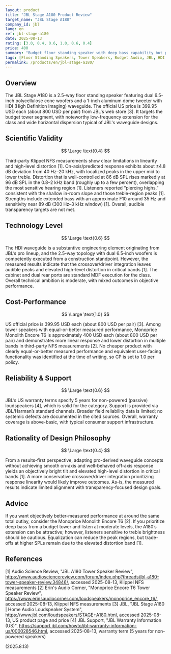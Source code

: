 ```yaml
---
layout: product
title: "JBL Stage A180 Product Review"
target_name: "JBL Stage A180"
company_id: jbl
lang: en
ref: jbl-stage-a180
date: 2025-08-13
rating: [3.0, 0.4, 0.6, 1.0, 0.6, 0.4]
price: 400
summary: "Budget floor standing speaker with deep bass capability but problematic treble tuning causing piercing highs that are difficult to correct through EQ."
tags: [Floor Standing Speakers, Tower Speakers, Budget Audio, JBL, HDI Waveguide]
permalink: /products/en/jbl-stage-a180/
---
```


## Overview

The JBL Stage A180 is a 2.5-way floor standing speaker featuring dual 6.5-inch polycellulose cone woofers and a 1-inch aluminum dome tweeter with HDI (High Definition Imaging) waveguide. The official US price is 399.95 USD each (about 800 USD per pair) from JBL's web store [3]. It targets the budget tower segment, with noteworthy low-frequency extension for the class and wide horizontal dispersion typical of JBL's waveguide designs.

## Scientific Validity

$$ \Large \text{0.4} $$

Third-party Klippel NFS measurements show clear limitations in linearity and high-level distortion [1]. On-axis/predicted response exhibits about ±4.8 dB deviation from 40 Hz–20 kHz, with localized peaks in the upper mid to lower treble. Distortion that is well-controlled at 86 dB SPL rises markedly at 96 dB SPL in the 0.8–2 kHz band (roughly up to a few percent), overlapping the most sensitive hearing region [1]. Listeners reported “piercing highs,” consistent with the shallow in-room slope and those treble-region peaks [1]. Strengths include extended bass with an approximate F10 around 35 Hz and sensitivity near 89 dB (300 Hz–3 kHz window) [1]. Overall, audible transparency targets are not met.

## Technology Level

$$ \Large \text{0.6} $$

The HDI waveguide is a substantive engineering element originating from JBL’s pro lineup, and the 2.5-way topology with dual 6.5-inch woofers is competently executed from a construction standpoint. However, the measured results indicate that the crossover/driver integration leaves audible peaks and elevated high-level distortion in critical bands [1]. The cabinet and dual rear ports are standard MDF execution for the class. Overall technical ambition is moderate, with mixed outcomes in objective performance.

## Cost-Performance

$$ \Large \text{1.0} $$

US official price is 399.95 USD each (about 800 USD per pair) [3]. Among tower speakers with equal-or-better measured performance, Monoprice Monolith Encore T6 is approximately 400 USD each (about 800 USD per pair) and demonstrates more linear response and lower distortion in multiple bands in third-party NFS measurements [2]. No cheaper product with clearly equal-or-better measured performance and equivalent user-facing functionality was identified at the time of writing, so CP is set to 1.0 per policy.

## Reliability & Support

$$ \Large \text{0.6} $$

JBL’s US warranty terms specify 5 years for non-powered (passive) loudspeakers [4], which is solid for the category. Support is provided via JBL/Harman’s standard channels. Broader field reliability data is limited; no systemic defects are documented in the cited sources. Overall, warranty coverage is above-basic, with typical consumer support infrastructure.

## Rationality of Design Philosophy

$$ \Large \text{0.4} $$

From a results-first perspective, adapting pro-derived waveguide concepts without achieving smooth on-axis and well-behaved off-axis response yields an objectively bright tilt and elevated high-level distortion in critical bands [1]. A more conservative crossover/driver integration prioritizing response linearity would likely improve outcomes. As-is, the measured results indicate limited alignment with transparency-focused design goals.

## Advice

If you want objectively better-measured performance at around the same total outlay, consider the Monoprice Monolith Encore T6 [2]. If you prioritize deep bass from a budget tower and listen at moderate levels, the A180’s extension can be attractive; however, listeners sensitive to treble brightness should be cautious. Equalization can reduce the peak regions, but trade-offs at higher SPLs remain due to the elevated distortion band [1].

## References

[1] Audio Science Review, "JBL A180 Tower Speaker Review", https://www.audiosciencereview.com/forum/index.php?threads/jbl-a180-tower-speaker-review.34846/, accessed 2025-08-13, Klippel NFS measurements
[2] Erin's Audio Corner, "Monoprice Encore T6 Tower Speaker Review", https://www.erinsaudiocorner.com/loudspeakers/monoprice_encore_t6/, accessed 2025-08-13, Klippel NFS measurements
[3] JBL, "JBL Stage A180 | Home Audio Loudspeaker System", https://www.jbl.com/loudspeakers/STAGE+A180.html, accessed 2025-08-13, US product page and price
[4] JBL Support, "JBL Warranty Information (US)", https://support.jbl.com/howto/jbl-warranty-information-us/000028546.html, accessed 2025-08-13, warranty term (5 years for non-powered speakers)

(2025.8.13)